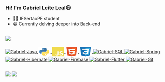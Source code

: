 ### Hi! I'm Gabriel Leite Leal😃

- 👨‍💻 IFSertãoPE student
- 😁 Currently delving deeper into Back-end

##

 <div>
  <a href="https://github.com/gabrielleiteleal">
  <img height="219em" src="https://github-readme-stats.vercel.app/api/top-langs/?username=gabrielleiteleal&show_icons=true&theme=algolia&layout=compact"/> 
</div>


<div style="display: inline_block"><br>        
 
  <img align="center" alt="Gabriel-Java" height="30" width="40" src="https://cdn.jsdelivr.net/gh/devicons/devicon@latest/icons/java/java-original.svg"/>
  <!--<img align="center" alt="Gabriel-Dart" height="30" width="40" src="https://cdn.jsdelivr.net/gh/devicons/devicon@latest/icons/dart/dart-original.svg" />-->
  <img align="center" alt="Gabriel-Python" height="30" width="40" src="https://raw.githubusercontent.com/devicons/devicon/master/icons/python/python-original.svg"/>
  <img align="center" alt="Gabriel-Js" height="30" width="40" src="https://raw.githubusercontent.com/devicons/devicon/master/icons/javascript/javascript-plain.svg"/>
  <img align="center" alt="Gabriel-HTML" height="30" width="40" src="https://raw.githubusercontent.com/devicons/devicon/master/icons/html5/html5-original.svg">
  <img align="center" alt="Gabriel-CSS" height="30" width="40" src="https://raw.githubusercontent.com/devicons/devicon/master/icons/css3/css3-original.svg">
  <img align="center" alt="Gabriel-SQL" height="30" width="40" src="https://cdn.jsdelivr.net/gh/devicons/devicon@latest/icons/mysql/mysql-original.svg" />
  <img align="center" alt="Gabriel-Spring" height="30" width="40" src="https://cdn.jsdelivr.net/gh/devicons/devicon@latest/icons/spring/spring-original.svg" />
  <img align="center" alt="Gabriel-Hibernate" height="30" width="40" src="https://cdn.jsdelivr.net/gh/devicons/devicon@latest/icons/hibernate/hibernate-original.svg" />
  <img align="center" alt="Gabriel-Firebase" height="30" width="40" src="https://cdn.jsdelivr.net/gh/devicons/devicon@latest/icons/firebase/firebase-original.svg" />
  <img align="center" alt="Gabriel-Flutter" height="30" width="40" src="https://cdn.jsdelivr.net/gh/devicons/devicon@latest/icons/flutter/flutter-original.svg" />   
  <img align="center" alt="Gabriel-Git" height="30" width="40" src="https://cdn.jsdelivr.net/gh/devicons/devicon@latest/icons/git/git-original.svg" />
          
</div>
  
  ##
<div> 
  <a href = "mailto:gabriel-o-carinha@hotmail.com"><img src="https://img.shields.io/badge/-Gmail-%23333?style=for-the-badge&logo=gmail&logoColor=white" target="_blank"></a>
  <a href="https://www.linkedin.com/in/gabrielleiteleal/" target="_blank"><img src="https://img.shields.io/badge/LinkedIn-0077B5?style=for-the-badge&logo=linkedin&logoColor=white" target="_blank"></a>
  
  
</div>
